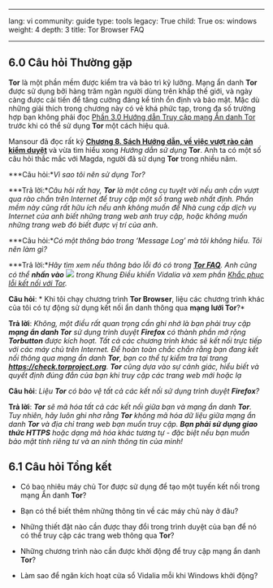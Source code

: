 

---

lang: vi
community: guide
type: tools
legacy: True
child: True
os: windows
weight: 4
depth: 3
title: Tor Browser FAQ

---

<a name="6.0"></a>
## 6.0 Câu hỏi Thường gặp ##

**Tor** là một phần mềm được kiểm tra và bảo trì kỹ lưỡng. Mạng ẩn danh **Tor** được sử dụng bởi hàng trăm ngàn người dùng trên khắp thế giới, và ngày càng được cải tiến để tăng cường đáng kể tính ổn định và bảo mật. Mặc dù những giải thích trong chương này có vẻ khá phức tạp, trong đa số trường hợp bạn không phải đọc [Phần 3.0 Hướng dẫn Truy cập mạng Ẩn danh Tor](/vi/tor_huongdantruycapinternet) trước khi có thể sử dụng **Tor** một cách hiệu quả.

Mansour đã đọc rất kỹ [**Chương 8. Sách Hướng dẫn, về việc vượt rào cản kiểm duyệt**](/vi/chuong-8) và vừa tìm hiểu xong *Hướng dẫn sử dụng* **Tor**. Anh ta có một số câu hỏi thắc mắc với Magda, người đã sử dụng **Tor** trong nhiều năm. 


<div class="background" markdown="1"> 

***Câu hỏi:**Vì sao tôi nên sử dụng Tor?* 

***Trả lời:**Câu hỏi rất hay, **Tor** là một công cụ tuyệt vời nếu anh cần vượt qua rào chắn trên Internet để truy cập một số trang web nhất định. Phần mềm này cũng rất hữu ích nếu anh không muốn để Nhà cung cấp dịch vụ Internet của anh biết những trang web anh truy cập, hoặc không muốn những trang web đó biết được vị trí của anh*. 

***Câu hỏi:**Có một thông báo trong ‘Message Log’ mà tôi không hiểu. Tôi nên làm gì?* 

***Trả lời:**Hãy tìm xem nếu thông báo lỗi đó có trong [**Tor FAQ**](https://trac.torproject.org/projects/tor/wiki/TheOnionRouter/TorFAQ). Anh cũng có thể **nhấn vào** ![](/sbox/screen/tor-en/88.png) trong Khung Điều khiển Vidalia và xem phần [Khắc phục lỗi kết nối với Tor](/vi/tor_khacphucloiketnoi).*

**Câu hỏi**: * Khi tôi chạy chương trình **Tor Browser**, liệu các chương trình khác của tôi có tự động sử dụng kết nối ẩn danh thông qua **mạng lưới Tor**?*

**Trả lời**: *Không, một điều rất quan trọng cần ghi nhớ là bạn phải truy cập **mạng ẩn danh Tor** sử dụng trình duyệt **Firefox** có thành phần mở rộng **Torbutton** được kích hoạt. Tất cả các chương trình khác sẽ kết nối trực tiếp với các máy chủ trên Internet. Để hoàn toàn chắc chắn rằng bạn đang kết nối thông qua mạng ẩn danh **Tor**, bạn co thể tự kiểm tra tại trang **https://check.torproject.org**. **Tor** cũng dựa vào sự cảnh giác, hiểu biết và quyết định đúng đắn của bạn khi truy cập các trang web mới hoặc lạ*

**Câu hỏi**: *Liệu **Tor** có bảo vệ tất cả các kết nối sử dụng trình duyệt **Firefox**?*

**Trả lời**: ***Tor** sẽ mã hóa tất cả các kết nối giữa bạn và mạng ẩn danh **Tor**. Tuy nhiên, hãy luôn ghi nhơ rằng **Tor** không mã hóa dữ liệu giữa mạng ẩn danh **Tor** và địa chỉ trang web bạn muốn truy cập. **Bạn phải sử dụng giao thức HTTPS** hoặc dạng mã hóa khác tương tự - đặc biệt nếu bạn muốn bảo mật tính riêng tư và an ninh thông tin của mình!*

</div>

<a name="6.1"></a>
## 6.1 Câu hỏi Tổng kết ##

- Có bao nhiêu máy chủ Tor được sử dụng để tạo một tuyến kết nối trong mạng Ẩn danh **Tor**? 

- Bạn có thể biết thêm những thông tin về các máy chủ này ở đâu?

- Những thiết đặt nào cần được thay đổi trong trình duyệt của bạn để nó có thể truy cập các trang web thông qua **Tor**?

- Những chương trình nào cần được khởi động để truy cập mạng ẩn danh **Tor**?

- Làm sao để ngăn kích hoạt cửa sổ Vidalia mỗi khi Windows khởi động?

